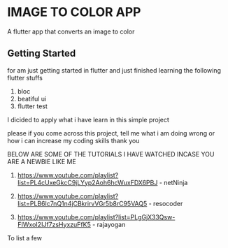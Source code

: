 # IMAGE TO COLOR APP

A flutter app that converts an image to color 

## Getting Started

for am just  getting started in flutter and just finished learning the following flutter stuffs

1. bloc
2. beatiful ui
3. flutter test

I dicided to apply what i have learn in this simple project 

please if you come across this project, tell me what i am doing wrong or how i can increase my coding skills thank you

BELOW ARE SOME OF THE TUTORIALS I HAVE WATCHED INCASE YOU ARE A NEWBIE LIKE ME 

1) https://www.youtube.com/playlist?list=PL4cUxeGkcC9jLYyp2Aoh6hcWuxFDX6PBJ     - netNinja

2) https://www.youtube.com/playlist?list=PLB6lc7nQ1n4jCBkrirvVGr5b8rC95VAQ5     - resocoder 

3) https://www.youtube.com/playlist?list=PLgGjX33Qsw-FIWxoI2IJf7zsHyxzuFfK5      - rajayogan


To list a few 




